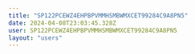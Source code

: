 ```yaml
---
title: "SP122PCEWZ4EHPBPVMMHSMBWMXCET99284C9A8PN5"
date: 2024-04-08T23:03:45.328Z
user: SP122PCEWZ4EHPBPVMMHSMBWMXCET99284C9A8PN5
layout: "users"
---
```

    